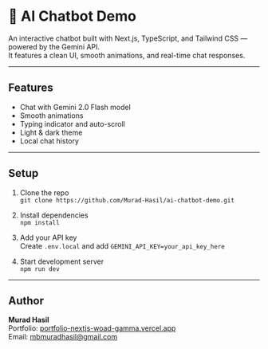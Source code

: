 # 🤖 AI Chatbot Demo

An interactive chatbot built with Next.js, TypeScript, and Tailwind CSS — powered by the Gemini API.  
It features a clean UI, smooth animations, and real-time chat responses.

---

## Features
- Chat with Gemini 2.0 Flash model  
- Smooth animations  
- Typing indicator and auto-scroll  
- Light & dark theme  
- Local chat history  

---

## Setup
1. Clone the repo  
   `git clone https://github.com/Murad-Hasil/ai-chatbot-demo.git`

2. Install dependencies  
   `npm install`

3. Add your API key  
   Create `.env.local` and add `GEMINI_API_KEY=your_api_key_here`

4. Start development server  
   `npm run dev`

---

## Author
**Murad Hasil**  
Portfolio: [portfolio-nextjs-woad-gamma.vercel.app](https://portfolio-nextjs-woad-gamma.vercel.app/)  
Email: mbmuradhasil@gmail.com
